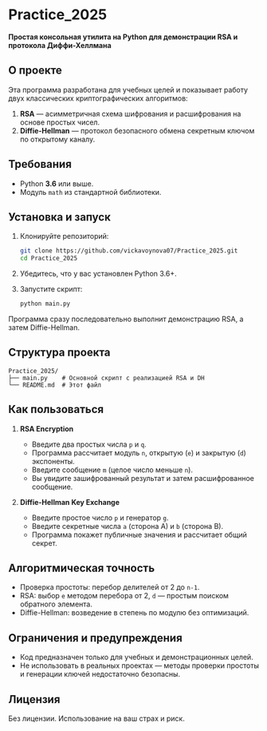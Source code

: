 # Practice\_2025

**Простая консольная утилита на Python для демонстрации RSA и протокола Диффи-Хеллмана**

## О проекте

Эта программа разработана для учебных целей и показывает работу двух классических криптографических алгоритмов:

1. **RSA** — асимметричная схема шифрования и расшифрования на основе простых чисел.
2. **Diffie-Hellman** — протокол безопасного обмена секретным ключом по открытому каналу.

## Требования

* Python **3.6** или выше.
* Модуль `math` из стандартной библиотеки.

## Установка и запуск

1. Клонируйте репозиторий:

   ```bash
   git clone https://github.com/vickavoynova07/Practice_2025.git
   cd Practice_2025
   ```
2. Убедитесь, что у вас установлен Python 3.6+.
3. Запустите скрипт:

   ```bash
   python main.py
   ```

Программа сразу последовательно выполнит демонстрацию RSA, а затем Diffie-Hellman.

## Структура проекта

```
Practice_2025/
├── main.py    # Основной скрипт с реализацией RSA и DH
└── README.md  # Этот файл
```

## Как пользоваться

1. **RSA Encryption**

   * Введите два простых числа `p` и `q`.
   * Программа рассчитает модуль `n`, открытую (`e`) и закрытую (`d`) экспоненты.
   * Введите сообщение `m` (целое число меньше `n`).
   * Вы увидите зашифрованный результат и затем расшифрованное сообщение.

2. **Diffie-Hellman Key Exchange**

   * Введите простое число `p` и генератор `g`.
   * Введите секретные числа `a` (сторона A) и `b` (сторона B).
   * Программа покажет публичные значения и рассчитает общий секрет.

## Алгоритмическая точность

* Проверка простоты: перебор делителей от 2 до `n-1`.
* RSA: выбор `e` методом перебора от 2, `d` — простым поиском обратного элемента.
* Diffie-Hellman: возведение в степень по модулю без оптимизаций.

## Ограничения и предупреждения

* Код предназначен только для учебных и демонстрационных целей.
* Не использовать в реальных проектах — методы проверки простоты и генерации ключей недостаточно безопасны.

## Лицензия

Без лицензии. Использование на ваш страх и риск.
